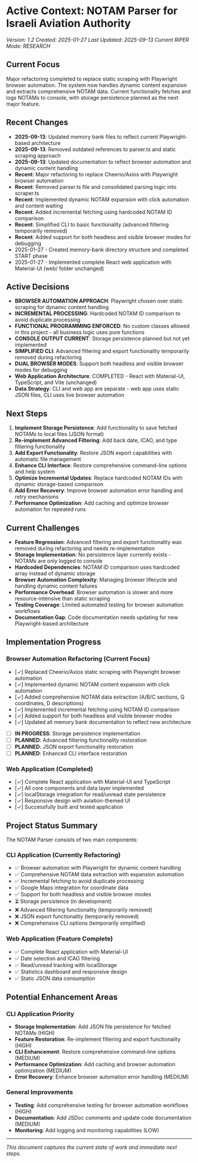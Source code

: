 # Active Context: NOTAM Parser for Israeli Aviation Authority

_Version: 1.2_
_Created: 2025-01-27_
_Last Updated: 2025-09-13_
_Current RIPER Mode: RESEARCH_

## Current Focus

Major refactoring completed to replace static scraping with Playwright browser automation. The system now handles dynamic content expansion and extracts comprehensive NOTAM data. Current functionality fetches and logs NOTAMs to console, with storage persistence planned as the next major feature.

## Recent Changes

- **2025-09-13**: Updated memory bank files to reflect current Playwright-based architecture
- **2025-09-13**: Removed outdated references to parser.ts and static scraping approach
- **2025-09-13**: Updated documentation to reflect browser automation and dynamic content handling
- **Recent**: Major refactoring to replace Cheerio/Axios with Playwright browser automation
- **Recent**: Removed parser.ts file and consolidated parsing logic into scraper.ts
- **Recent**: Implemented dynamic NOTAM expansion with click automation and content waiting
- **Recent**: Added incremental fetching using hardcoded NOTAM ID comparison
- **Recent**: Simplified CLI to basic functionality (advanced filtering temporarily removed)
- **Recent**: Added support for both headless and visible browser modes for debugging
- 2025-01-27 - Created memory-bank directory structure and completed START phase
- 2025-01-27 - Implemented complete React web application with Material-UI (web/ folder unchanged)

## Active Decisions

- **BROWSER AUTOMATION APPROACH**: Playwright chosen over static scraping for dynamic content handling
- **INCREMENTAL PROCESSING**: Hardcoded NOTAM ID comparison to avoid duplicate processing
- **FUNCTIONAL PROGRAMMING ENFORCED**: No custom classes allowed in this project - all business logic uses pure functions
- **CONSOLE OUTPUT CURRENT**: Storage persistence planned but not yet implemented
- **SIMPLIFIED CLI**: Advanced filtering and export functionality temporarily removed during refactoring
- **DUAL BROWSER MODES**: Support both headless and visible browser modes for debugging
- **Web Application Architecture**: COMPLETED - React with Material-UI, TypeScript, and Vite (unchanged)
- **Data Strategy**: CLI and web app are separate - web app uses static JSON files, CLI uses live browser automation

## Next Steps

1. **Implement Storage Persistence**: Add functionality to save fetched NOTAMs to local files (JSON format)
2. **Re-implement Advanced Filtering**: Add back date, ICAO, and type filtering functionality
3. **Add Export Functionality**: Restore JSON export capabilities with automatic file management
4. **Enhance CLI Interface**: Restore comprehensive command-line options and help system
5. **Optimize Incremental Updates**: Replace hardcoded NOTAM IDs with dynamic storage-based comparison
6. **Add Error Recovery**: Improve browser automation error handling and retry mechanisms
7. **Performance Optimization**: Add caching and optimize browser automation for repeated runs

## Current Challenges

- **Feature Regression**: Advanced filtering and export functionality was removed during refactoring and needs re-implementation
- **Storage Implementation**: No persistence layer currently exists - NOTAMs are only logged to console
- **Hardcoded Dependencies**: NOTAM ID comparison uses hardcoded array instead of dynamic storage
- **Browser Automation Complexity**: Managing browser lifecycle and handling dynamic content failures
- **Performance Overhead**: Browser automation is slower and more resource-intensive than static scraping
- **Testing Coverage**: Limited automated testing for browser automation workflows
- **Documentation Gap**: Code documentation needs updating for new Playwright-based architecture

## Implementation Progress

### Browser Automation Refactoring (Current Focus)

- [✓] Replaced Cheerio/Axios static scraping with Playwright browser automation
- [✓] Implemented dynamic NOTAM content expansion with click automation
- [✓] Added comprehensive NOTAM data extraction (A/B/C sections, Q coordinates, D descriptions)
- [✓] Implemented incremental fetching using NOTAM ID comparison
- [✓] Added support for both headless and visible browser modes
- [✓] Updated all memory bank documentation to reflect new architecture
- [ ] **IN PROGRESS**: Storage persistence implementation
- [ ] **PLANNED**: Advanced filtering functionality restoration
- [ ] **PLANNED**: JSON export functionality restoration
- [ ] **PLANNED**: Enhanced CLI interface restoration

### Web Application (Completed)

- [✓] Complete React application with Material-UI and TypeScript
- [✓] All core components and data layer implemented
- [✓] localStorage integration for read/unread state persistence
- [✓] Responsive design with aviation-themed UI
- [✓] Successfully built and tested application

## Project Status Summary

The NOTAM Parser consists of two main components:

### CLI Application (Currently Refactoring)

- ✅ Browser automation with Playwright for dynamic content handling
- ✅ Comprehensive NOTAM data extraction with expansion automation
- ✅ Incremental fetching to avoid duplicate processing
- ✅ Google Maps integration for coordinate data
- ✅ Support for both headless and visible browser modes
- ⏳ Storage persistence (in development)
- ❌ Advanced filtering functionality (temporarily removed)
- ❌ JSON export functionality (temporarily removed)
- ❌ Comprehensive CLI options (temporarily simplified)

### Web Application (Feature Complete)

- ✅ Complete React application with Material-UI
- ✅ Date selection and ICAO filtering
- ✅ Read/unread tracking with localStorage
- ✅ Statistics dashboard and responsive design
- ✅ Static JSON data consumption

## Potential Enhancement Areas

### CLI Application Priority

- **Storage Implementation**: Add JSON file persistence for fetched NOTAMs (HIGH)
- **Feature Restoration**: Re-implement filtering and export functionality (HIGH)
- **CLI Enhancement**: Restore comprehensive command-line options (MEDIUM)
- **Performance Optimization**: Add caching and browser automation optimization (MEDIUM)
- **Error Recovery**: Enhance browser automation error handling (MEDIUM)

### General Improvements

- **Testing**: Add comprehensive testing for browser automation workflows (HIGH)
- **Documentation**: Add JSDoc comments and update code documentation (MEDIUM)
- **Monitoring**: Add logging and monitoring capabilities (LOW)

---

_This document captures the current state of work and immediate next steps._
